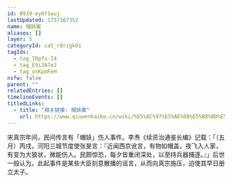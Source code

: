 ```yaml
---
id: 0939-ey0f1wuj
lastUpdated: 1757167352
name: 帽妖案
aliases: []
layer: 5
categoryId: cat_r0rzgkOi
tagIds:
  - tag_TRpfu-I4
  - tag_E9i3A7eJ
  - tag_onKpmFeH
nsfw: false
parent: ""
relatedEntries: []
timelineEvents: []
titledLinks:
  - title: "相关链接: 帽妖案"
    url: https://www.qiuwenbaike.cn/wiki/%E5%8C%97%E5%AE%8B%E5%B8%BD%E5%A6%96%E6%A1%88
---
```


宋真宗年间，民间传言有「帽妖」伤人事件。李焘《续资治通鉴长编》记载：「（五月）丙戌，河阳三城节度使张旻言：『近闻西京讹言，有物如帽盖，夜飞入人家，有变为大狼状，微能伤人。民颇惊恐，每夕皆重闭深处，以至持兵器捕逐。』」后世一般认为，此起事件是某些大臣刻意散播的谣言，从而向真宗施压，迫使其早日册立太子。